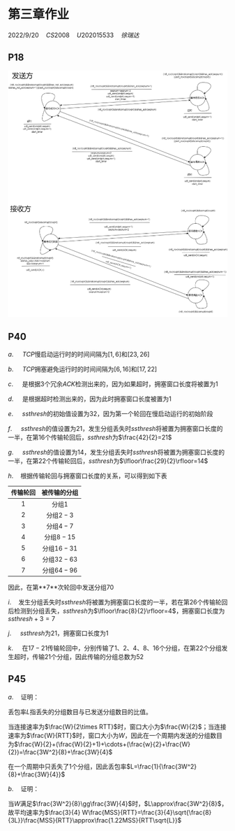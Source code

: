 # 第三章作业

$2022/9/20\quad CS2008\quad U202015533\quad 徐瑞达$

## P18

![](P18.png)

## P40

$a.\quad$ $TCP$慢启动运行时的时间间隔为$[1,6]$和$[23,26]$

$b.\quad$ $TCP$拥塞避免运行时的时间间隔为$[6,16]$和$[17,22]$

$c.\quad$ 是根据$3$个冗余$ACK$检测出来的，因为如果超时，拥塞窗口长度将被置为$1$

$d.\quad$ 是根据超时检测出来的，因为此时拥塞窗口长度被置为$1$

$e.\quad$ $ssthresh$的初始值设置为$32$，因为第一个轮回在慢启动运行的初始阶段

$f.\quad$ $ssthresh$的值设置为$21$，发生分组丢失时$ssthresh$将被置为拥塞窗口长度的一半，在第$16$个传输轮回后，$ssthresh$为$\frac{42}{2}=21$

$g.\quad$ $ssthresh$的值设置为$14$，发生分组丢失时$ssthresh$将被置为拥塞窗口长度的一半，在第$22$个传输轮回后，$ssthresh$为$\lfloor\frac{29}{2}\rfloor=14$

$h.\quad$根据传输轮回与拥塞窗口长度的关系，可以得到如下表

| 传输轮回 | 被传输的分组 |
| :------: | :----------: |
|   $1$    |   分组$1$    |
|   $2$    |  分组$2-3$   |
|   $3$    |  分组$4-7$   |
|   $4$    |  分组$8-15$  |
|   $5$    | 分组$16-31$  |
|   $6$    | 分组$32-63$  |
|   $7$    | 分组$64-96$  |

因此，在第**$7$**次轮回中发送分组$70$

$i.\quad$发生分组丢失时$ssthresh$将被置为拥塞窗口长度的一半，若在第$26$个传输轮回后检测到分组丢失，$ssthresh$为$\lfloor\frac{8}{2}\rfloor=4$，拥塞窗口长度为$ssthresh+3=7$

$j.\quad$ $ssthresh$为$21$，拥塞窗口长度为$1$

$k.\quad$ 在$17-21$传输轮回中，分别传输了$1$、$2$、$4$、$8$、$16$个分组，在第$22$个分组发生超时，传输$21$个分组，因此传输的分组总数为$52$

## P45

$a.\quad$证明：

丢包率$L$指丢失的分组数目与已发送分组数目的比值。

当连接速率为$\frac{W}{2\times RTT}$时，窗口大小为$\frac{W}{2}$；当连接速率为$\frac{W}{RTT}$时，窗口大小为$W$，因此在一个周期内发送的分组数目为$\frac{W}{2}+(\frac{W}{2}+1)+\cdots+(\frac{w}{2}+\frac{W}{2})=\frac{3W^2}{8}+\frac{3W}{4}$

在一个周期中只丢失了$1$个分组，因此丢包率$L=\frac{1}{\frac{3W^2}{8}+\frac{3W}{4}}$

$b.\quad$证明：

当$W$满足$\frac{3W^2}{8}\gg\frac{3W}{4}$时，$L\approx\frac{3W^2}{8}$，故平均速率为$\frac{3}{4} W\frac{MSS}{RTT}=\frac{3}{4}\sqrt{\frac{8}{3L}}\frac{MSS}{RTT}\approx\frac{1.22MSS}{RTT\sqrt{L}}$
